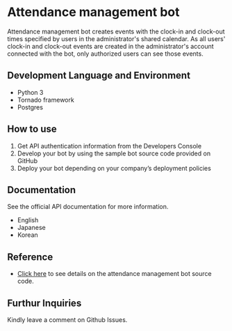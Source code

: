 # Attendance management bot
Attendance management bot creates events with the clock-in and clock-out times specified by users in the administrator's shared calendar. As all users' clock-in and clock-out events are created in the administrator's account connected with the bot, only authorized users can see those events.

## Development Language and Environment
* Python 3
* Tornado framework
* Postgres

## How to use

1. Get API authentication information from the Developers Console
2. Develop your bot by using the sample bot source code provided on GitHub
3. Deploy your bot depending on your company’s deployment policies

## Documentation
See the official API documentation for more information.

* English
* Japanese
* Korean

## Reference
* [Click here](https://pages.oss.navercorp.com/works-mobile/oneapp_samplebot_attendance_management_bot/index.html#) to see details on the attendance management bot source code.

## Furthur Inquiries
Kindly leave a comment on Github Issues. 
